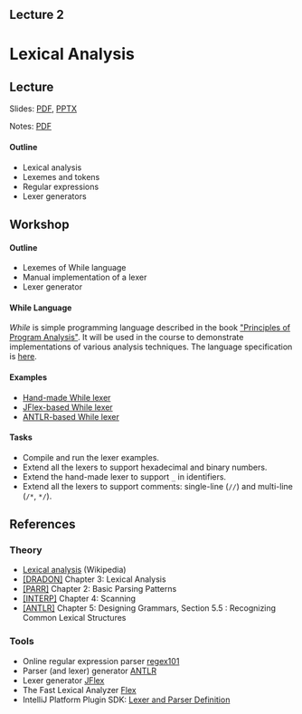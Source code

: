 Lecture 2
---
# Lexical Analysis

## Lecture

Slides: [PDF](slides_02.pdf), [PPTX](slides_02.pptx)

Notes: [PDF](nodes_02.pdf)

#### Outline

* Lexical analysis
* Lexemes and tokens
* Regular expressions
* Lexer generators

## Workshop

#### Outline

* Lexemes of While language
* Manual implementation of a lexer
* Lexer generator

#### While Language

_While_ is simple programming language described in the book
["Principles of Program Analysis"](../../books.md).
It will be used in the course to demonstrate implementations of various analysis techniques.
The language specification is [here](while.md). 

#### Examples

* [Hand-made While lexer](
  https://github.com/andrewt0301/static-analysis-course/tree/main/docs/lectures/02/examples/while_lexer)
* [JFlex-based While lexer](
  https://github.com/andrewt0301/static-analysis-course/tree/main/docs/lectures/02/examples/while_lexer_jflex)
* [ANTLR-based While lexer](
  https://github.com/andrewt0301/static-analysis-course/tree/main/docs/lectures/02/examples/while_lexer_antlr)

#### Tasks

* Compile and run the lexer examples.
* Extend all the lexers to support hexadecimal and binary numbers.
* Extend the hand-made lexer to support `_` in identifiers.
* Extend all the lexers to support comments: single-line (`//`) and multi-line (`/*`, `*/`).

## References

### Theory
* [Lexical analysis](https://en.wikipedia.org/wiki/Lexical_analysis) (Wikipedia)
* [[DRADON]](../../books.md#compiler-books) Chapter 3: Lexical Analysis
* [[PARR]](../../books.md#compiler-books) Chapter 2: Basic Parsing Patterns
* [[INTERP]](../../books.md#compiler-books) Chapter 4: Scanning 
* [[ANTLR]](../../books.md#tool-books) Chapter 5: Designing Grammars,
  Section 5.5 : Recognizing Common Lexical Structures

### Tools
* Online regular expression parser [regex101](https://regex101.com/)
* Parser (and lexer) generator [ANTLR](https://www.antlr.org/)
* Lexer generator [JFlex](https://www.jflex.de/)
* The Fast Lexical Analyzer [Flex](
  https://www.geeksforgeeks.org/flex-fast-lexical-analyzer-generator/)
* IntelliJ Platform Plugin SDK: [Lexer and Parser Definition]( 
  https://plugins.jetbrains.com/docs/intellij/lexer-and-parser-definition.html)

